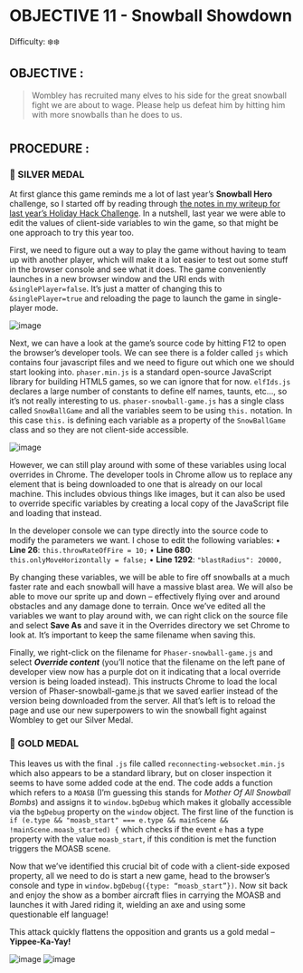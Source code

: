 # OBJECTIVE 11 - Snowball Showdown #
Difficulty: ❄️❄️

## OBJECTIVE : ##
>Wombley has recruited many elves to his side for the great snowball fight we are about to wage. Please help us defeat him by hitting him with more snowballs than he does to us.

#  

## PROCEDURE : ##
### 🥈 SILVER MEDAL ###
At first glance this game reminds me a lot of last year’s **Snowball Hero** challenge, so I started off by reading through [the notes in my writeup for last year’s Holiday Hack Challenge](https://github.com/beta-j/SANS-Holiday-Hack-Challenge-2023).  In a nutshell, last year we were able to edit the values of client-side variables to win the game, so that might be one approach to try this year too.

First, we need to figure out a way to play the game without having to team up with another player, which will make it a lot easier to test out some stuff in the browser console and see what it does.  The game conveniently launches in a new browser window and the URI ends with `&singlePlayer=false`.  It’s just a matter of changing this to `&singlePlayer=true` and reloading the page to launch the game in single-player mode. 

![image](https://github.com/user-attachments/assets/da0b0e94-1b01-48b1-b4ac-b005384fc51e)

Next, we can have a look at the game’s source code by hitting F12 to open the browser’s developer tools.  We can see there is a folder called `js` which contains four javascript files and we need to figure out which one we should start looking into.  `phaser.min.js` is a standard open-source JavaScript library for building HTML5 games, so we can ignore that for now.  `elfIds.js` declares a large number of constants to define elf names, taunts, etc…, so it’s not really interesting to us.  `phaser-snowball-game.js` has a single class called `SnowBallGame` and all the variables seem to be using `this.` notation.  In this case `this.` is defining each variable as a property of the `SnowBallGame` class and so they are not client-side accessible.  

![image](https://github.com/user-attachments/assets/64a47f29-01cf-4750-8c8a-882ffda51343)

However, we can still play around with some of these variables using local overrides in Chrome.  The developer tools in Chrome allow us to replace any element that is being downloaded to one that is already on our local machine.  This includes obvious things like images, but it can also be used to override specific variables by creating a local copy of the JavaScript file and loading that instead.

In the developer console we can type directly into the source code to modify the parameters we want.  I chose to edit the following variables:
•	**Line 26**:		`this.throwRateOfFire = 10;`
•	**Line 680**:	`this.onlyMoveHorizontally = false;`
•	**Line 1292**:	`"blastRadius": 20000,`

By changing these variables, we will be able to fire off snowballs at a much faster rate and each snowball will have a massive blast area.  We will also be able to move our sprite up and down – effectively flying over and around obstacles and any damage done to terrain.  Once we’ve edited all the variables we want to play around with, we can right click on the source file and select **Save As** and save it in the Overrides directory we set Chrome to look at.  It’s important to keep the same filename when saving this.

Finally, we right-click on the filename for `Phaser-snowball-game.js` and select **_Override content_** (you’ll notice that the filename on the left pane of developer view now has a purple dot on it indicating that a local override version is being loaded instead).  This instructs Chrome to load the local version of Phaser-snowball-game.js that we saved earlier instead of the version being downloaded from the server.
All that’s left is to reload the page and use our new superpowers to win the snowball fight against Wombley to get our Silver Medal.


### 🥇 GOLD MEDAL ###








This leaves us with the final `.js` file called `reconnecting-websocket.min.js` which also appears to be a standard library, but on closer inspection it seems to have some added code at the end.  The code adds a function which refers to a `MOASB`  (I’m guessing this stands for *Mother Of All Snowball Bombs*) and assigns it to `window.bgDebug` which makes it globally accessible via the `bgDebug` property on the `window` object.  The first line of the function is     `if (e.type && "moasb_start" === e.type && mainScene && !mainScene.moasb_started) {` which checks if the event `e` has a type property with the value `moasb_start`, if this condition is met the function triggers the MOASB scene.

Now that we’ve identified this crucial bit of code with a client-side exposed property, all we need to do is start a new game, head to the browser’s console and type in `window.bgDebug({type: “moasb_start”})`. Now sit back and enjoy the show as a bomber aircraft flies in carrying the MOASB and launches it with Jared riding it, wielding an axe and using some questionable elf language!

This attack quickly flattens the opposition and grants us a gold medal – **Yippee-Ka-Yay!**

![image](https://github.com/user-attachments/assets/7eae4eff-e7d0-46a1-b865-facec154c119)   ![image](https://github.com/user-attachments/assets/bd2c36aa-f45e-4121-bd03-fd4963aaef13)


